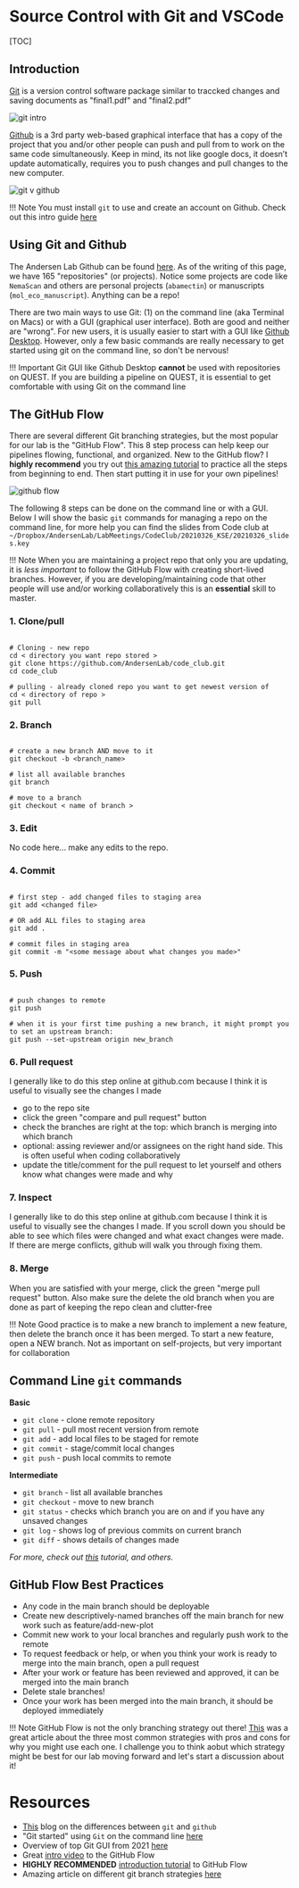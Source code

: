 # Source Control with Git and VSCode

[TOC]

## Introduction

[Git](https://git-scm.com/) is a version control software package similar to traccked changes and saving documents as "final1.pdf" and "final2.pdf"

![git intro](img/git_intro.png)

[Github](https://github.com/) is a 3rd party web-based graphical interface that has a copy of the project that you and/or other people can push and pull from to work on the same code simultaneously. Keep in mind, its not like google docs, it doesn’t update automatically, requires you to push changes and pull changes to the new computer.

![git v github](img/git_v_github.png)

!!! Note
	You must install `git` to use and create an account on Github. Check out this intro guide [here](https://docs.gitlab.com/ee/gitlab-basics/start-using-git.html)

## Using Git and Github

The Andersen Lab Github can be found [here](https://github.com/AndersenLab). As of the writing of this page, we have 165 "repositories" (or projects). Notice some projects are code like `NemaScan` and others are personal projects (`abamectin`) or manuscripts (`mol_eco_manuscript`). Anything can be a repo!

There are two main ways to use Git: (1) on the command line (aka Terminal on Macs) or with a GUI (graphical user interface). Both are good and neither are "wrong". For new users, it is usually easier to start with a GUI like [Github Desktop](https://desktop.github.com/). However, only a few basic commands are really necessary to get started using git on the command line, so don't be nervous!

!!! Important
	Git GUI like Github Desktop **cannot** be used with repositories on QUEST. If you are building a pipeline on QUEST, it is essential to get comfortable with using Git on the command line

## The GitHub Flow

There are several different Git branching strategies, but the most popular for our lab is the "GitHub Flow". This 8 step process can help keep our pipelines flowing, functional, and organized. New to the GitHub flow? I **highly recommend** you try out [this amazing tutorial](https://lab.github.com/githubtraining/introduction-to-github) to practice all the steps from beginning to end. Then start putting it in use for your own pipelines!

![github flow](img/github_flow.png)

The following 8 steps can be done on the command line or with a GUI. Below I will show the basic `git` commands for managing a repo on the command line, for more help you can find the slides from Code club at `~/Dropbox/AndersenLab/LabMeetings/CodeClub/20210326_KSE/20210326_slides.key`

!!! Note
	When you are maintaining a project repo that only you are updating, it is *less important* to follow the GitHub Flow with creating short-lived branches. However, if you are developing/maintaining code that other people will use and/or working collaboratively this is an **essential** skill to master. 

### 1. Clone/pull

```

# Cloning - new repo
cd < directory you want repo stored >
git clone https://github.com/AndersenLab/code_club.git
cd code_club

# pulling - already cloned repo you want to get newest version of
cd < directory of repo >
git pull

```

### 2. Branch

```

# create a new branch AND move to it
git checkout -b <branch_name>

# list all available branches
git branch

# move to a branch
git checkout < name of branch >

```

### 3. Edit

No code here... make any edits to the repo.

### 4. Commit

```

# first step - add changed files to staging area
git add <changed file>

# OR add ALL files to staging area
git add .

# commit files in staging area
git commit -m "<some message about what changes you made>"

```

### 5. Push

```

# push changes to remote
git push

# when it is your first time pushing a new branch, it might prompt you to set an upstream branch:
git push --set-upstream origin new_branch

```

### 6. Pull request

I generally like to do this step online at github.com because I think it is useful to visually see the changes I made

- go to the repo site
- click the green "compare and pull request" button
- check the branches are right at the top: which branch is merging into which branch
- optional: assing reviewer and/or assignees on the right hand side. This is often useful when coding collaboratively 
- update the title/comment for the pull request to let yourself and others know what changes were made and why


### 7. Inspect

I generally like to do this step online at github.com because I think it is useful to visually see the changes I made. If you scroll down you should be able to see which files were changed and what exact changes were made. If there are merge conflicts, github will walk you through fixing them.

### 8. Merge

When you are satisfied with your merge, click the green "merge pull request" button. Also make sure the delete the old branch when you are done as part of keeping the repo clean and clutter-free

!!! Note
	Good practice is to make a new branch to implement a new feature, then delete the branch once it has been merged. To start a new feature, open a NEW branch. Not as important on self-projects, but very important for collaboration

## Command Line `git` commands

__Basic__

* `git clone` - clone remote repository
* `git pull` - pull most recent version from remote
* `git add` - add local files to be staged for remote
* `git commit` - stage/commit local changes
* `git push` - push local commits to remote

__Intermediate__

* `git branch` - list all available branches
* `git checkout` - move to new branch
* `git status` - checks which branch you are on and if you have any unsaved changes
* `git log` - shows log of previous commits on current branch
* `git diff` - shows details of changes made

*For more, check out [this](https://docs.gitlab.com/ee/gitlab-basics/start-using-git.html) tutorial, and others.*

## GitHub Flow Best Practices

* Any code in the main branch should be deployable
* Create new descriptively-named branches off the main branch for new work such as feature/add-new-plot
* Commit new work to your local branches and regularly push work to the remote
* To request feedback or help, or when you think your work is ready to merge into the main branch, open a pull request
* After your work or feature has been reviewed and approved, it can be merged into the main branch
* Delete stale branches!
* Once your work has been merged into the main branch, it should be deployed immediately

!!! Note
	GitHub Flow is not the only branching strategy out there! [This](https://www.gitkraken.com/learn/git/best-practices/git-branch-strategy#github-flow-branch-strategy) was a great article about the three most common strategies with pros and cons for why you might use each one. I challenge you to think aobut which strategy might be best for our lab moving forward and let's start a discussion about it!


# Resources

* [This](https://www.edureka.co/blog/git-vs-github/) blog on the differences between `git` and `github`
* "Git started" using `Git` on the command line [here](https://docs.gitlab.com/ee/gitlab-basics/start-using-git.html)
* Overview of top Git GUI from 2021 [here](https://acodez.in/git-gui-clients/)
* Great [intro video](https://www.youtube.com/watch?v=PBI2Rz-ZOxU) to the GitHub Flow
* **HIGHLY RECOMMENDED** [introduction tutorial](https://lab.github.com/githubtraining/introduction-to-github) to GitHub Flow
* Amazing article on different git branch strategies [here](https://www.gitkraken.com/learn/git/best-practices/git-branch-strategy#github-flow-branch-strategy)
